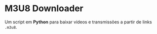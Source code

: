 # M3U8 Downloader

Um script em **Python** para baixar vídeos e transmissões a partir de links `.m3u8`.
